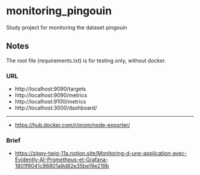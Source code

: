 # monitoring_pingouin
Study project for monitoring the dataset pingouin

## Notes
The root file (requirements.txt) is for testing only, without docker.

### URL
* http://localhost:9090/targets
* http://localhost:9090/metrics
* http://localhost:9100/metrics
* http://localhost:3000/dashboard/
---
* https://hub.docker.com/r/prom/node-exporter/

### Brief
* https://zippy-twig-11a.notion.site/Monitoring-d-une-application-avec-Evidently-AI-Prometheus-et-Grafana-1801f9041c96801a9d82e35be19e219b